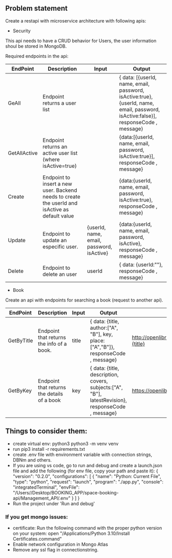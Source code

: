 ## Problem statement

Create a restapi with microservice architecture with following apis:


- Security

This api needs to have a CRUD behavior for Users, the user information shoul be stored in MongoDB.

Required endpoints in the api:

| EndPoint | Description | Input | Output |
| ------ | ------ | ------ | ------ |  
| GeAll | Endpoint returns a user list |  | { data: [{userId, name, email, password, isActive:true}, {userId, name, email, password, isActive:false}], responseCode , message} |
| GetAllActive | Endpoint returns an active user list (where isActive=true) |  | {data:[{userId, name, email, password, isActive:true}], responseCode , message} |
| Create | Endpoint to insert a new user. Backend needs to create the userId and isActive as default value |  | {data:{userId, name, email, password, isActive:true}, responseCode , message} |
| Update | Endpoint to update an especific user. | {userId, name, email, password, isActive} | {data:{userId, name, email, password, isActive}, responseCode , message} |
| Delete | Endpoint to delete an user | userId | { data: {userId:""}, responseCode , message} |

- Book

Create an api with endpoints for searching a book (request to another api).

| EndPoint | Description | Input | Output | Request | Example
| ------ | ------ | ------ | ------ | ------ | ------ |   
| GetByTitle | Endpoint that returns the info of a book. | title | { data: {title, author:["A", "B"], key, place:["A","B"]}, responseCode , message} | http://openlibrary.org/search.json?title={title} | http://openlibrary.org/search.json?title=The_Way_of_All_Flesh |
| GetByKey | Endpoint that returns the details of a book | key | { data: {title, description, covers, subjects:["A", "B"], latestRevision}, responseCode , message} | https://openlibrary.org/works/{key}.json | https://openlibrary.org/works/OL15099863W.json |



## Things to consider them:

- create virtual env: python3 python3 -m venv venv
- run pip3 install -r requirements.txt
- create .env file with environment variable with connection strings, DBNm and others.
- If you are using vs code, go to run and debug and create a launch.json file and add the following (for env file, copy your path and paste it): { "version": "0.2.0", "configurations": [ { "name": "Python: Current File", "type": "python", "request": "launch", "program": "./app.py", "console": "integratedTerminal", "envFile": "/Users//Desktop/BOOKING_APP/space-booking-api/Management_API/.env" } ] }
 - Run the project under 'Run and debug'


### If you get mongo issues:
- certificate: Run the following command with the proper python version on your system: open "/Applications/Python 3.10/Install Certificates.command"
- Enable network configuration in Mongo Atlas
- Remove any ssl flag in connectionstring.
